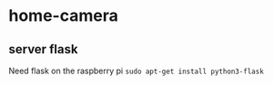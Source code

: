 # home-camera

## server flask

Need flask on the raspberry pi `sudo apt-get install python3-flask`
